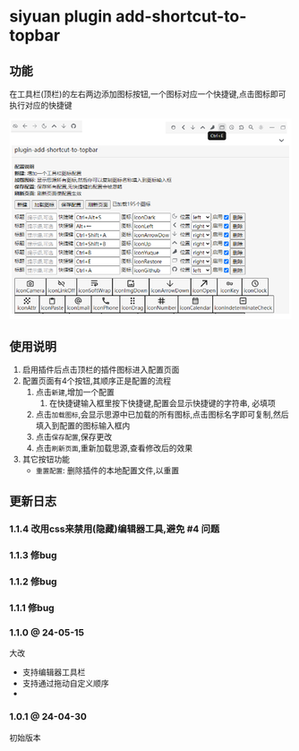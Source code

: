# siyuan plugin  add-shortcut-to-topbar

## 功能

在工具栏(顶栏)的左右两边添加图标按钮,一个图标对应一个快捷键,点击图标即可执行对应的快捷键

![](preview.png)

## 使用说明

1. 启用插件后点击顶栏的插件图标进入配置页面
2. 配置页面有4个按钮,其顺序正是配置的流程
   1. 点击`新建`,增加一个配置
      1. 在快捷键输入框里按下快捷键,配置会显示快捷键的字符串, 必填项
   2. 点击`加载图标`,会显示思源中已加载的所有图标,点击图标名字即可复制,然后填入到配置的图标输入框内
   3. 点击`保存配置`,保存更改
   4. 点击`刷新页面`,重新加载思源,查看修改后的效果
3. 其它按钮功能
   - `重置配置`: 删除插件的本地配置文件,以重置

## 更新日志

### 1.1.4  改用css来禁用(隐藏)编辑器工具,避免 #4 问题
### 1.1.3  修bug
### 1.1.2  修bug
### 1.1.1  修bug
### 1.1.0 @ 24-05-15
大改

- 支持编辑器工具栏
- 支持通过拖动自定义顺序
-

### 1.0.1  @ 24-04-30

初始版本
